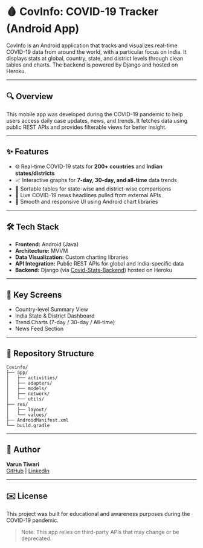 # 🩸 CovInfo: COVID-19 Tracker (Android App)

CovInfo is an Android application that tracks and visualizes real-time COVID-19 data from around the world, with a particular focus on India. It displays stats at global, country, state, and district levels through clean tables and charts. The backend is powered by Django and hosted on Heroku.

---

## 🔍 Overview

This mobile app was developed during the COVID-19 pandemic to help users access daily case updates, news, and trends. It fetches data using public REST APIs and provides filterable views for better insight.

---

## ✨ Features

- 🌐 Real-time COVID-19 stats for **200+ countries** and **Indian states/districts**
- 📈 Interactive graphs for **7-day, 30-day, and all-time** data trends
- 🔹 Sortable tables for state-wise and district-wise comparisons
- 📰 Live COVID-19 news headlines pulled from external APIs
- 🌟 Smooth and responsive UI using Android chart libraries

---

## 🛠️ Tech Stack

- **Frontend:** Android (Java)
- **Architecture:** MVVM
- **Data Visualization:** Custom charting libraries
- **API Integration:** Public REST APIs for global and India-specific data
- **Backend:** Django (via [Covid-Stats-Backend](https://github.com/VarunT11/Covid-Stats-Backend)) hosted on Heroku

---

## 📖 Key Screens

- Country-level Summary View
- India State & District Dashboard
- Trend Charts (7-day / 30-day / All-time)
- News Feed Section

---

## 📂 Repository Structure

```
Covinfo/
├── app/
│   ├── activities/
│   ├── adapters/
│   ├── models/
│   ├── network/
│   └── utils/
├── res/
│   ├── layout/
│   └── values/
├── AndroidManifest.xml
└── build.gradle
```

---

## 👤 Author

**Varun Tiwari**  
[GitHub](https://github.com/VarunT11) | [LinkedIn](https://linkedin.com/in/iamvt11)

---

## ✉️ License

This project was built for educational and awareness purposes during the COVID-19 pandemic.

> Note: This app relies on third-party APIs that may change or be deprecated.
